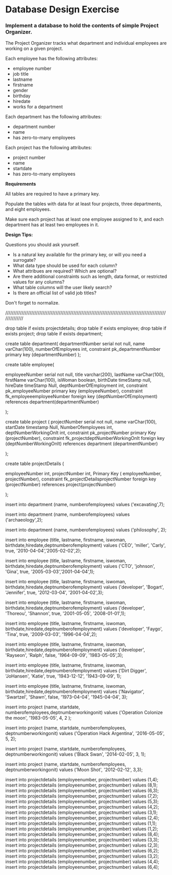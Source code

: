 # Database Design Exercise

### Implement a database to hold the contents of simple Project Organizer.

The Project Organizer tracks what department and individual employees are working on a given project.

Each employee has the following attributes:

* employee number
* job title
* lastname
* firstname
* gender
* birthday
* hiredate
* works for a department

Each department has the following attributes:

* department number
* name
* has zero-to-many employees

Each project has the following attributes:

* project number
* name
* startdate
* has zero-to-many employees

**Requirements**

All tables are required to have a primary key.

Populate the tables with data for at least four projects, three departments, and eight employees. 

Make sure each project has at least one employee assigned to it, and each department has at least two employees in it.

**Design Tips:**
	
Questions you should ask yourself.

* Is a natural key available for the primary key, or will you need a surrogate?
* What data type should be used for each column?
* What attribues are required? Which are optional?
* Are there additional constraints such as length, data format, or restricted values for any columns?
* What table columns will the user likely search?
* Is there an official list of valid job titles?

Don't forget to normalize.


//////////////////////////////////////////////////////////////////////////////////////////////////////////////


drop table if exists projectdetails;
drop table if exists employee;
drop table if exists project;
drop table if exists department;



create table department(
departmentNumber serial not null,
name varChar(100),
numberOfEmployees int,
constraint pk_departmentNumber primary key (departmentNumber)
);


create table employee(
 
 employeeNumber serial not null,
 title varchar(200),
 lastName varChar(100),
 firstName varChar(100),
 isWoman boolean,
 birthDate timeStamp null,
hireDate timeStamp Null,
deptNumberOfEmployment int,
constraint pk_employeeNumber primary key (employeeNumber),
constraint fk_employeeemployeeNumber foreign key (deptNumberOfEmployment) references department(departmentNumber)

);


create table project (
projectNumber serial not null,
name varChar(100),
startDate timestamp Null,
NumberOfemployees int,
deptNumberWorkingOnIt int,
constraint pk_projectNumber primary Key (projectNumber),
constraint fk_projectdeptNumberWorkingOnIt foreign key (deptNumberWorkingOnIt) references department (departmentNumber)

);

create table projectDetails (

employeeNumber int,
projectNumber int,
Primary Key ( employeeNumber, projectNumber),
constraint fk_projectDetailsprojectNumber foreign key (projectNumber) references project(projectNumber)

);



insert into department (name, numberofemployees) values ('excavating',7);

insert into department (name, numberofemployees) values ('archaeology',2);

insert into department (name, numberofemployees) values ('philosophy', 2);



insert into employee (title, lastname, firstname, iswoman, birthdate,hiredate,deptnumberofemployment) values ('CEO', 'miller', 'Carly', true, '2010-04-04','2005-02-02',2);

insert into employee (title, lastname, firstname, iswoman, birthdate,hiredate,deptnumberofemployment) values ('CTO', 'johnson', 'Gina', true, '2005-03-03','2001-04-04',1);

insert into employee (title, lastname, firstname, iswoman, birthdate,hiredate,deptnumberofemployment) values ('developer', 'Bogart', 'Jennifer', true, '2012-03-04', '2001-04-02',3);

insert into employee (title, lastname, firstname, iswoman, birthdate,hiredate,deptnumberofemployment) values ('developer', 'Thoreou', 'Shannon', true, '2001-05-05', '2008-01-01',1);

insert into employee (title, lastname, firstname, iswoman, birthdate,hiredate,deptnumberofemployment) values ('developer', 'Faygo', 'Tina', true, '2009-03-03', '1996-04-04',2);

insert into employee (title, lastname, firstname, iswoman, birthdate,hiredate,deptnumberofemployment) values ('developer', 'Rayseon', 'Ralph', false, '1964-09-09', '1983-05-05',3);

insert into employee (title, lastname, firstname, iswoman, birthdate,hiredate,deptnumberofemployment) values ('Dirt Digger', 'JoHansen', 'Katie', true, '1943-12-12', '1943-09-09', 1);

insert into employee (title, lastname, firstname, iswoman, birthdate,hiredate,deptnumberofemployment) values ('Navigator', 'Swartzel', 'Shawn', false, '1973-04-04', '1945-04-04', 3);



insert into project (name, startdate, numberofemployees,deptnumberworkingonit) values ('Operation Colonize the moon', '1983-05-05', 4, 2 );

insert into project (name, startdate, numberofemployees, deptnumberworkingonit) values ('Operation Hack Argentina', '2016-05-05', 5, 2);

insert into project (name, startdate, numberofemployees, deptnumberworkingonit) values ('Black Swan', '2014-02-05', 3, 1);

insert into project (name, startdate, numberofemployees, deptnumberworkingonit) values ('Moon Shot', '2012-02-12', 3,3);


insert into projectdetails (employeenumber, projectnumber) values (1,4);
insert into projectdetails (employeenumber, projectnumber) values (8,1);
insert into projectdetails (employeenumber, projectnumber) values (6,3);
insert into projectdetails (employeenumber, projectnumber) values (7,2);
insert into projectdetails (employeenumber, projectnumber) values (5,3);
insert into projectdetails (employeenumber, projectnumber) values (4,2);
insert into projectdetails (employeenumber, projectnumber) values (3,1);
insert into projectdetails (employeenumber, projectnumber) values (2,4);
insert into projectdetails (employeenumber, projectnumber) values (1,1);
insert into projectdetails (employeenumber, projectnumber) values (1,2);
insert into projectdetails (employeenumber, projectnumber) values (8,4);
insert into projectdetails (employeenumber, projectnumber) values (3,3);
insert into projectdetails (employeenumber, projectnumber) values (2,3);
insert into projectdetails (employeenumber, projectnumber) values (6,2);
insert into projectdetails (employeenumber, projectnumber) values (3,2);
insert into projectdetails (employeenumber, projectnumber) values (4,4);
insert into projectdetails (employeenumber, projectnumber) values (6,4);

